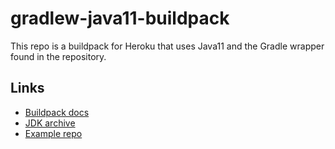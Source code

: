 # gradlew-java11-buildpack

This repo is a buildpack for Heroku that uses Java11 and the Gradle wrapper found in the repository.

## Links

- [Buildpack docs](https://devcenter.heroku.com/articles/buildpack-api)
- [JDK archive](https://jdk.java.net/archive)
- [Example repo](https://github.com/heroku/heroku-buildpack-go)
